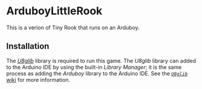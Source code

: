 # ArduboyLittleRook

This is a verion of Tiny Rook that runs on an Arduboy.

## Installation
The [_U8glib_](https://github.com/olikraus/u8glib) library is required to run this game. The _U8glib_ library can added to the Arduino IDE by using the built-in _Library Manager_; it is the same process as adding the _Arduboy_ library to the Arduino IDE. See the [_`U8glib`_ wiki](https://github.com/olikraus/u8glib/wiki) for more information.
